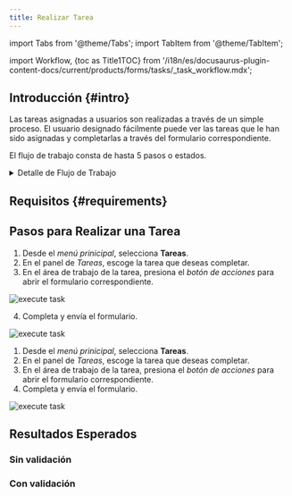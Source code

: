 ```yaml
---
title: Realizar Tarea
---
```


import Tabs from '@theme/Tabs';
import TabItem from '@theme/TabItem';

import Workflow, {toc as Title1TOC} from '/i18n/es/docusaurus-plugin-content-docs/current/products/forms/tasks/_task_workflow.mdx';

## Introducción {#intro}

Las tareas asignadas a usuarios son realizadas a través de un simple proceso. El usuario designado fácilmente puede ver las tareas que le han sido asignadas y completarlas a través del formulario correspondiente. 

El flujo de trabajo consta de hasta 5 pasos o estados. 

<details>
<summary>Detalle de Flujo de Trabajo</summary>
<div>

<Workflow/>

</div>
</details>

## Requisitos {#requirements}

## Pasos para Realizar una Tarea

<Tabs>
<TabItem value="desktop" label="Escritorio" default>

1. Desde el _menú prinicipal_, selecciona **Tareas**.
2. En el panel de _Tareas_, escoge la tarea que deseas completar.
3. En el área de trabajo de la tarea, presiona el _botón de acciones_ para abrir el formulario correspondiente.

<div className="img_sizing">

![execute task](/img/productos_es/product_forms_tasks_execute_01.png)

</div>

4. Completa y envía el formulario.

<div className="img_sizing">

![execute task](/img/productos_es/product_forms_tasks_execute_02.png)

</div>

</TabItem>
<TabItem value="mobile" label="Versión Móvil" default>

1. Desde el _menú prinicipal_, selecciona **Tareas**.
2. En el panel de _Tareas_, escoge la tarea que deseas completar.
3. En el área de trabajo de la tarea, presiona el _botón de acciones_ para abrir el formulario correspondiente.
4. Completa y envía el formulario.

<div className="img_sizing">

![execute task](/img/productos_es/product_forms_tasks_execute_01m.png)

</div>

</TabItem>
</Tabs>


## Resultados Esperados

### Sin validación



### Con validación
